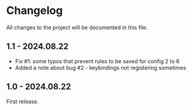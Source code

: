 # Changelog

All changes to the project will be documented in this file.

## 1.1 - 2024.08.22

- Fix #1: some typos that prevent rules to be saved for config 2 to 6
- Added a note about bug #2 - keybindings not registering sometimes

## 1.0 - 2024.08.22

First release.
